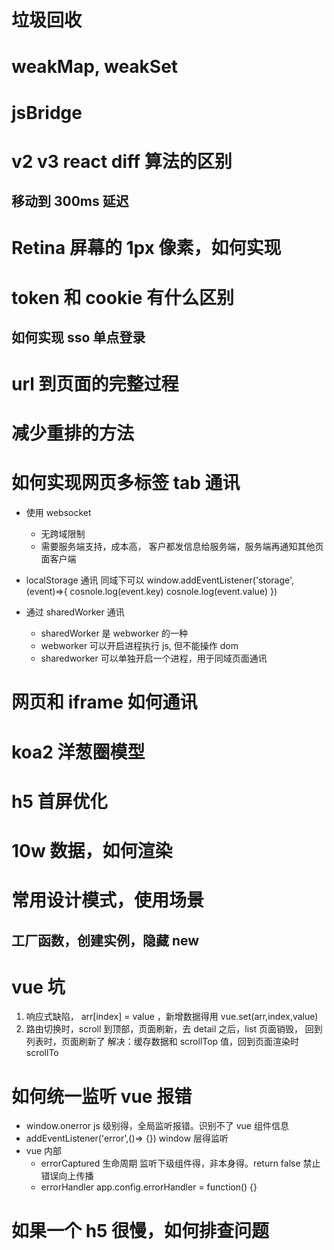# 垃圾回收

# weakMap, weakSet

# jsBridge

# v2 v3 react diff 算法的区别

## 移动到 300ms 延迟

# Retina 屏幕的 1px 像素，如何实现

# token 和 cookie 有什么区别

## 如何实现 sso 单点登录

# url 到页面的完整过程

# 减少重排的方法

# 如何实现网页多标签 tab 通讯

- 使用 websocket

  - 无跨域限制
  - 需要服务端支持，成本高， 客户都发信息给服务端，服务端再通知其他页面客户端

- localStorage 通讯
  同域下可以 window.addEventListener('storage',(event)=>{
  cosnole.log(event.key)
  cosnole.log(event.value)
  })

- 通过 sharedWorker 通讯
  - sharedWorker 是 webworker 的一种
  - webworker 可以开启进程执行 js, 但不能操作 dom
  - sharedworker 可以单独开启一个进程，用于同域页面通讯

# 网页和 iframe 如何通讯

# koa2 洋葱圈模型

# h5 首屏优化

# 10w 数据，如何渲染

# 常用设计模式，使用场景

## 工厂函数，创建实例，隐藏 new

# vue 坑

1. 响应式缺陷， arr[index] = value ，新增数据得用 vue.set(arr,index,value)
2. 路由切换时，scroll 到顶部，页面刷新，去 detail 之后，list 页面销毁， 回到列表时，页面刷新了
   解决：缓存数据和 scrollTop 值，回到页面渲染时 scrollTo

# 如何统一监听 vue 报错

- window.onerror js 级别得，全局监听报错。识别不了 vue 组件信息
- addEventListener('error',()=> {}) window 层得监听
- vue 内部
  - errorCaptured 生命周期 监听下级组件得，非本身得。return false 禁止错误向上传播
  - errorHandler app.config.errorHandler = function() {}

# 如果一个 h5 很慢，如何排查问题
